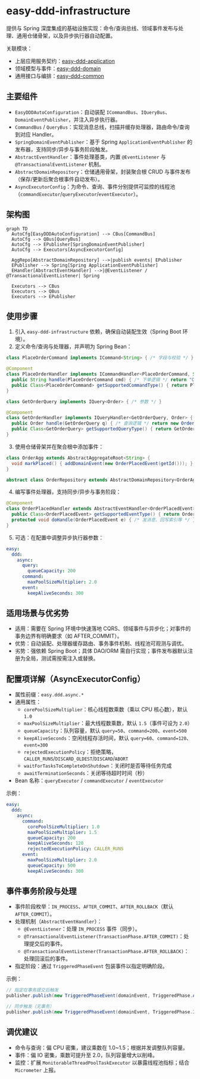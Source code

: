 # easy-ddd-infrastructure

提供与 Spring 深度集成的基础设施实现：命令/查询总线、领域事件发布与处理、通用仓储骨架，以及异步执行器自动配置。

关联模块：
- 上层应用服务契约：[easy-ddd-application](../easy-ddd-application/README.md)
- 领域模型与事件：[easy-ddd-domain](../easy-ddd-domain/README.md)
- 通用接口与编排：[easy-ddd-common](../easy-ddd-common/README.md)

## 主要组件
- `EasyDDDAutoConfiguration`：自动装配 `ICommandBus`、`IQueryBus`、`DomainEventPublisher`，并注入异步执行器。
- `CommandBus` / `QueryBus`：实现消息总线，扫描并缓存处理器，路由命令/查询到对应 Handler。
- `SpringDomainEventPublisher`：基于 Spring `ApplicationEventPublisher` 的发布器，支持同步/异步与事务阶段触发。
- `AbstractEventHandler`：事件处理基类，内置 `@EventListener` 与 `@TransactionalEventListener` 机制。
- `AbstractDomainRepository`：仓储通用骨架，封装聚合根 CRUD 与事件发布（保存/更新后聚合根事件自动发布）。
- `AsyncExecutorConfig`：为命令、查询、事件分别提供可监控的线程池（`commandExecutor`/`queryExecutor`/`eventExecutor`）。

## 架构图
```mermaid
graph TD
  AutoCfg[EasyDDDAutoConfiguration] --> CBus[CommandBus]
  AutoCfg --> QBus[QueryBus]
  AutoCfg --> EPublisher[SpringDomainEventPublisher]
  AutoCfg --> Executors[AsyncExecutorConfig]

  AggRepo[AbstractDomainRepository] -->|publish events| EPublisher
  EPublisher --> Spring[Spring ApplicationEventPublisher]
  EHandler[AbstractEventHandler] -->|@EventListener / @TransactionalEventListener| Spring

  Executors --> CBus
  Executors --> QBus
  Executors --> EPublisher
```

## 使用步骤
1. 引入 `easy-ddd-infrastructure` 依赖，确保自动装配生效（Spring Boot 环境）。
2. 定义命令/查询与处理器，并声明为 Spring Bean：

```java
class PlaceOrderCommand implements ICommand<String> { /* 字段与校验 */ }

@Component
class PlaceOrderHandler implements ICommandHandler<PlaceOrderCommand, String> {
  public String handle(PlaceOrderCommand cmd) { /* 下单逻辑 */ return "OK"; }
  public Class<PlaceOrderCommand> getSupportedCommandType() { return PlaceOrderCommand.class; }
}

class GetOrderQuery implements IQuery<Order> { /* 参数 */ }

@Component
class GetOrderHandler implements IQueryHandler<GetOrderQuery, Order> {
  public Order handle(GetOrderQuery q) { /* 查询逻辑 */ return new Order(); }
  public Class<GetOrderQuery> getSupportedQueryType() { return GetOrderQuery.class; }
}
```

3. 使用仓储骨架并在聚合根中添加事件：
```java
class OrderAgg extends AbstractAggregateRoot<String> {
  void markPlaced() { addDomainEvent(new OrderPlacedEvent(getId())); }
}

abstract class OrderRepository extends AbstractDomainRepository<OrderAgg, String> { /* 具体持久化 */ }
```

4. 编写事件处理器，支持同步/异步与事务阶段：
```java
@Component
class OrderPlacedHandler extends AbstractEventHandler<OrderPlacedEvent> {
  public Class<OrderPlacedEvent> getSupportedEventType() { return OrderPlacedEvent.class; }
  protected void doHandle(OrderPlacedEvent e) { /* 发消息、回写索引等 */ }
}
```

5. 可选：在配置中调整异步执行器参数：
```yaml
easy:
  ddd:
    async:
      query:
        queueCapacity: 200
      command:
        maxPoolSizeMultiplier: 2.0
      event:
        keepAliveSeconds: 300
```

## 适用场景与优劣势
- 适用：需要在 Spring 环境中快速落地 CQRS、领域事件与异步化；对事件的事务边界有明确要求（如 AFTER_COMMIT）。
- 优势：自动装配、处理器缓存路由、事务事件机制、线程池可观测与调优。
- 劣势：强依赖 Spring Boot；具体 DAO/ORM 需自行实现；事件发布器默认注册为全局，测试需按需注入或替换。

## 配置项详解（AsyncExecutorConfig）
- 属性前缀：`easy.ddd.async.*`
- 通用属性：
  - `corePoolSizeMultiplier`：核心线程数乘数（乘以 CPU 核心数），默认 `1.0`
  - `maxPoolSizeMultiplier`：最大线程数乘数，默认 `1.5`（事件可设为 `2.0`）
  - `queueCapacity`：队列容量，默认 `query=50`、`command=200`、`event=500`
  - `keepAliveSeconds`：空闲线程存活时间，默认 `query=60`、`command=120`、`event=300`
  - `rejectedExecutionPolicy`：拒绝策略，`CALLER_RUNS`/`DISCARD_OLDEST`/`DISCARD`/`ABORT`
  - `waitForTasksToCompleteOnShutdown`：关闭时是否等待任务完成
  - `awaitTerminationSeconds`：关闭等待超时时间（秒）
- Bean 名称：`queryExecutor` / `commandExecutor` / `eventExecutor`

示例：
```yaml
easy:
  ddd:
    async:
      command:
        corePoolSizeMultiplier: 1.0
        maxPoolSizeMultiplier: 1.5
        queueCapacity: 200
        keepAliveSeconds: 120
        rejectedExecutionPolicy: CALLER_RUNS
      event:
        maxPoolSizeMultiplier: 2.0
        queueCapacity: 500
        keepAliveSeconds: 300
```

## 事件事务阶段与处理
- 事件阶段枚举：`IN_PROCESS`、`AFTER_COMMIT`、`AFTER_ROLLBACK`（默认 `AFTER_COMMIT`）。
- 处理机制（`AbstractEventHandler`）：
  - `@EventListener`：处理 `IN_PROCESS` 事件（同步）。
  - `@TransactionalEventListener(TransactionPhase.AFTER_COMMIT)`：处理提交后的事件。
  - `@TransactionalEventListener(TransactionPhase.AFTER_ROLLBACK)`：处理回滚后的事件。
- 指定阶段：通过 `TriggeredPhaseEvent` 包装事件以指定明确阶段。

示例：
```java
// 指定在事务提交后触发
publisher.publish(new TriggeredPhaseEvent(domainEvent, TriggeredPhase.AFTER_COMMIT));

// 同步触发（无事务）
publisher.publish(new TriggeredPhaseEvent(domainEvent, TriggeredPhase.IN_PROCESS));
```

## 调优建议
- 命令与查询：偏 CPU 密集，建议乘数在 1.0~1.5；根据并发调整队列容量。
- 事件：偏 IO 密集，乘数可提升至 2.0，队列容量增大以削峰。
- 监控：扩展 `MonitorableThreadPoolTaskExecutor` 以暴露线程池指标；结合 `Micrometer` 上报。